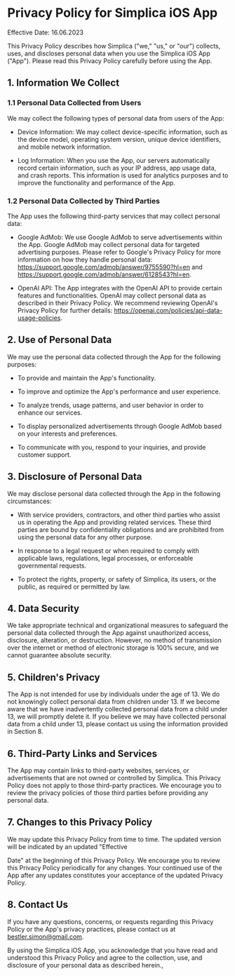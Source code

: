 # Privacy Policy for Simplica iOS App

Effective Date: 16.06.2023

This Privacy Policy describes how Simplica ("we," "us," or "our") collects, uses, and discloses personal data when you use the Simplica iOS App ("App"). Please read this Privacy Policy carefully before using the App.

## 1. Information We Collect

### 1.1 Personal Data Collected from Users

We may collect the following types of personal data from users of the App:

- Device Information: We may collect device-specific information, such as the device model, operating system version, unique device identifiers, and mobile network information.

- Log Information: When you use the App, our servers automatically record certain information, such as your IP address, app usage data, and crash reports. This information is used for analytics purposes and to improve the functionality and performance of the App.

### 1.2 Personal Data Collected by Third Parties

The App uses the following third-party services that may collect personal data:

- Google AdMob: We use Google AdMob to serve advertisements within the App. Google AdMob may collect personal data for targeted advertising purposes. Please refer to Google's Privacy Policy for more information on how they handle personal data: https://support.google.com/admob/answer/9755590?hl=en and https://support.google.com/admob/answer/6128543?hl=en.

- OpenAI API: The App integrates with the OpenAI API to provide certain features and functionalities. OpenAI may collect personal data as described in their Privacy Policy. We recommend reviewing OpenAI's Privacy Policy for further details: https://openai.com/policies/api-data-usage-policies.

## 2. Use of Personal Data

We may use the personal data collected through the App for the following purposes:

- To provide and maintain the App's functionality.

- To improve and optimize the App's performance and user experience.

- To analyze trends, usage patterns, and user behavior in order to enhance our services.

- To display personalized advertisements through Google AdMob based on your interests and preferences.

- To communicate with you, respond to your inquiries, and provide customer support.

## 3. Disclosure of Personal Data

We may disclose personal data collected through the App in the following circumstances:

- With service providers, contractors, and other third parties who assist us in operating the App and providing related services. These third parties are bound by confidentiality obligations and are prohibited from using the personal data for any other purpose.

- In response to a legal request or when required to comply with applicable laws, regulations, legal processes, or enforceable governmental requests.

- To protect the rights, property, or safety of Simplica, its users, or the public, as required or permitted by law.

## 4. Data Security

We take appropriate technical and organizational measures to safeguard the personal data collected through the App against unauthorized access, disclosure, alteration, or destruction. However, no method of transmission over the internet or method of electronic storage is 100% secure, and we cannot guarantee absolute security.

## 5. Children's Privacy

The App is not intended for use by individuals under the age of 13. We do not knowingly collect personal data from children under 13. If we become aware that we have inadvertently collected personal data from a child under 13, we will promptly delete it. If you believe we may have collected personal data from a child under 13, please contact us using the information provided in Section 8.

## 6. Third-Party Links and Services

The App may contain links to third-party websites, services, or advertisements that are not owned or controlled by Simplica. This Privacy Policy does not apply to those third-party practices. We encourage you to review the privacy policies of those third parties before providing any personal data.

## 7. Changes to this Privacy Policy

We may update this Privacy Policy from time to time. The updated version will be indicated by an updated "Effective

 Date" at the beginning of this Privacy Policy. We encourage you to review this Privacy Policy periodically for any changes. Your continued use of the App after any updates constitutes your acceptance of the updated Privacy Policy.

## 8. Contact Us

If you have any questions, concerns, or requests regarding this Privacy Policy or the App's privacy practices, please contact us at bestler.simon@gmail.com.

By using the Simplica iOS App, you acknowledge that you have read and understood this Privacy Policy and agree to the collection, use, and disclosure of your personal data as described herein.,
